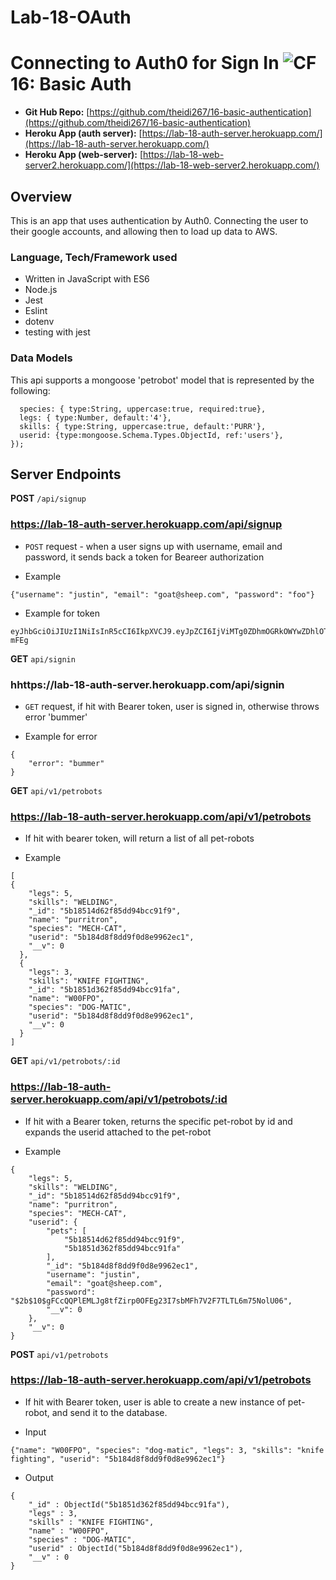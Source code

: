 # Lab-18-OAuth
Connecting to Auth0 for Sign In
![CF](https://camo.githubusercontent.com/70edab54bba80edb7493cad3135e9606781cbb6b/687474703a2f2f692e696d6775722e636f6d2f377635415363382e706e67) 16: Basic Auth
===

* **Git Hub Repo:** [https://github.com/theidi267/16-basic-authentication](https://github.com/theidi267/16-basic-authentication)
* **Heroku App (auth server):** [https://lab-18-auth-server.herokuapp.com/](https://lab-18-auth-server.herokuapp.com/)
* **Heroku App (web-server):** [https://lab-18-web-server2.herokuapp.com/](https://lab-18-web-server2.herokuapp.com/)

## Overview
This is an app that uses authentication by Auth0. Connecting the user to their google accounts, and allowing then to load up data to AWS.

### Language, Tech/Framework used
- Written in JavaScript with ES6
- Node.js
- Jest
- Eslint
- dotenv
- testing with jest

### Data Models

This api supports a mongoose 'petrobot' model that is represented by the following:
```name: { type:String, required:true },
  species: { type:String, uppercase:true, required:true},
  legs: { type:Number, default:'4'},
  skills: { type:String, uppercase:true, default:'PURR'},
  userid: {type:mongoose.Schema.Types.ObjectId, ref:'users'},
});
```

## Server Endpoints

**POST** `/api/signup`

### https://lab-18-auth-server.herokuapp.com/api/signup
* `POST` request - when a user signs up with username, email and password, it sends back a token for Beareer authorization

- Example
 
 ```
 {"username": "justin", "email": "goat@sheep.com", "password": "foo"}
 ```

- Example for token

```
eyJhbGciOiJIUzI1NiIsInR5cCI6IkpXVCJ9.eyJpZCI6IjViMTg0ZDhmOGRkOWYwZDhlOTk2MmVjMSIsImlhdCI6MTUyODMxOTM3NX0.Pzg_k06Z7wGMi83g4QCM4Nr4AAYy8pinQqlfwj-mFEg
```


**GET** `api/signin`

### hhttps://lab-18-auth-server.herokuapp.com/api/signin

* `GET` request, if hit with Bearer token, user is signed in, otherwise throws error 'bummer'


- Example for error
```
{
    "error": "bummer"
}
```

**GET** `api/v1/petrobots`

### https://lab-18-auth-server.herokuapp.com/api/v1/petrobots

- If hit with bearer token, will return a list of all pet-robots

- Example 

```
[
{
    "legs": 5,
    "skills": "WELDING",
    "_id": "5b18514d62f85dd94bcc91f9",
    "name": "purritron",
    "species": "MECH-CAT",
    "userid": "5b184d8f8dd9f0d8e9962ec1",
    "__v": 0
  },
  {
    "legs": 3,
    "skills": "KNIFE FIGHTING",
    "_id": "5b1851d362f85dd94bcc91fa",
    "name": "W00FPO",
    "species": "DOG-MATIC",
    "userid": "5b184d8f8dd9f0d8e9962ec1",
    "__v": 0
  }
]
```

**GET** `api/v1/petrobots/:id`

### https://lab-18-auth-server.herokuapp.com/api/v1/petrobots/:id

- If hit with a Bearer token, returns the specific pet-robot by id and expands the userid attached to the pet-robot

- Example 

```
{
    "legs": 5,
    "skills": "WELDING",
    "_id": "5b18514d62f85dd94bcc91f9",
    "name": "purritron",
    "species": "MECH-CAT",
    "userid": {
        "pets": [
            "5b18514d62f85dd94bcc91f9",
            "5b1851d362f85dd94bcc91fa"
        ],
        "_id": "5b184d8f8dd9f0d8e9962ec1",
        "username": "justin",
        "email": "goat@sheep.com",
        "password": "$2b$10$gFCcQQPlEMLJg8tfZirp0OFEg23I7sbMFh7V2F7TLTL6m75NolU06",
        "__v": 0
    },
    "__v": 0
}
```

**POST** `api/v1/petrobots`

### https://lab-18-auth-server.herokuapp.com/api/v1/petrobots

- If hit with Bearer token, user is able to create a new instance of pet-robot, and send it to the database.

- Input

```
{"name": "W00FPO", "species": "dog-matic", "legs": 3, "skills": "knife fighting", "userid": "5b184d8f8dd9f0d8e9962ec1"}
```

- Output

```
{
    "_id" : ObjectId("5b1851d362f85dd94bcc91fa"),
    "legs" : 3,
    "skills" : "KNIFE FIGHTING",
    "name" : "W00FPO",
    "species" : "DOG-MATIC",
    "userid" : ObjectId("5b184d8f8dd9f0d8e9962ec1"),
    "__v" : 0
}
```